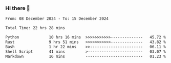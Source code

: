 ### Hi there 👋

<!--
**ututono/ututono** is a ✨ _special_ ✨ repository because its `README.md` (this file) appears on your GitHub profile.

Here are some ideas to get you started:

- 🔭 I’m currently working on ...
- 🌱 I’m currently learning ...
- 👯 I’m looking to collaborate on ...
- 🤔 I’m looking for help with ...
- 💬 Ask me about ...
- 📫 How to reach me: ...
- 😄 Pronouns: ...
- ⚡ Fun fact: ...
-->



<!--START_SECTION:waka-->

```txt
From: 08 December 2024 - To: 15 December 2024

Total Time: 22 hrs 28 mins

Python             10 hrs 16 mins  >>>>>>>>>>>--------------   45.72 %
Rust               9 hrs 51 mins   >>>>>>>>>>>--------------   43.82 %
Bash               1 hr 22 mins    >>-----------------------   06.11 %
Shell Script       41 mins         >------------------------   03.07 %
Markdown           16 mins         -------------------------   01.23 %
```

<!--END_SECTION:waka-->
